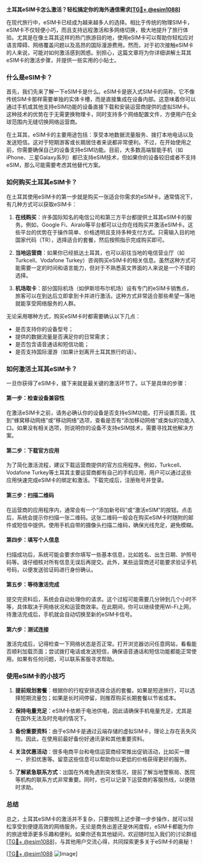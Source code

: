 **土耳其eSIM卡怎么激活？轻松搞定你的海外通信需求[[TG💪+ @esim1088](https://t.me/s/esim1088)]**

在现代旅行中，eSIM卡已经成为越来越多人的选择。相比于传统的物理SIM卡，eSIM卡不仅轻便小巧，而且支持远程激活和多网络切换，极大地提升了旅行体验。尤其是在像土耳其这样的热门旅游目的地，使用eSIM卡可以帮助你轻松应对语言障碍、网络覆盖问题以及高昂的国际漫游费用。然而，对于初次接触eSIM卡的人来说，可能对如何激活感到困惑。别担心，这篇文章将为你详细讲解土耳其eSIM卡的激活步骤，并提供一些实用的小贴士。

### 什么是eSIM卡？

首先，我们先来了解一下eSIM卡是什么。eSIM卡是嵌入式SIM卡的简称，它不像传统SIM卡那样需要单独的实体卡槽，而是直接集成在设备内部。这意味着你可以通过手机或其他支持eSIM功能的设备直接下载和安装运营商提供的虚拟SIM卡。这种技术的优势在于无需更换物理卡，同时支持多个网络配置文件，方便用户在全球范围内无缝切换网络运营商。

在土耳其，eSIM卡的主要用途包括：享受本地数据流量服务、拨打本地电话以及发送短信。这对于短期游客或长期居住者来说都非常便利。不过，在开始使用之前，你需要确保自己的设备支持eSIM功能。目前，大多数高端智能手机（如iPhone、三星Galaxy系列）都已支持eSIM技术，但如果你的设备较旧或者不支持eSIM，那么可能需要考虑其他替代方案。

### 如何购买土耳其eSIM卡？

在土耳其使用eSIM卡的第一步就是购买一张适合你需求的eSIM卡。通常情况下，有几种方式可以获取eSIM卡：

1. **在线购买**：许多国际知名的电信公司和第三方平台都提供土耳其eSIM卡的服务。例如，Google Fi、Airalo等平台都可以让你在线购买并激活eSIM卡。这些平台的优势在于操作简单、价格透明且支持多种支付方式。只需输入目的地国家代码（TR），选择适合的套餐，然后按照指示完成购买即可。

2. **当地运营商**：如果你已经抵达土耳其，也可以前往当地的电信营业厅（如Turkcell、Vodafone Turkey）咨询购买eSIM卡的相关信息。虽然这种方式可能需要一定的时间和语言能力，但对于不熟悉英文界面的人来说是一个不错的选择。

3. **机场取卡**：部分国际机场（如伊斯坦布尔机场）设有专门的eSIM卡销售点，旅客可以在到达后立即拿到卡并进行激活。这种方式非常适合那些希望一落地就能享受网络服务的人群。

无论采用哪种方式，购买eSIM卡时都需要确认以下几点：
- 是否支持你的设备型号；
- 提供的数据流量是否满足你的日常需求；
- 是否包含语音通话和短信功能；
- 是否支持国际漫游（如果计划离开土耳其旅行的话）。

### 如何激活土耳其eSIM卡？

一旦你获得了eSIM卡，接下来就是最关键的激活环节了。以下是具体的步骤：

#### 第一步：检查设备兼容性

在激活eSIM卡之前，请务必确认你的设备是否支持eSIM功能。打开设置页面，找到“蜂窝移动网络”或“移动网络”选项，查看是否有“添加移动网络”或类似的功能入口。如果没有相关选项，则说明你的设备不支持eSIM技术，需要寻找其他解决方案。

#### 第二步：下载官方应用

为了简化激活流程，建议下载运营商提供的官方应用程序。例如，Turkcell、Vodafone Turkey等土耳其主要运营商都有自己的手机应用，用户可以通过这些应用快速完成eSIM卡的绑定和激活。下载完成后，注册账号并登录。

#### 第三步：扫描二维码

在运营商的应用程序内，通常会有一个“添加新号码”或“激活eSIM”的按钮。点击后，系统会提示你扫描一张二维码。这张二维码一般会在购买eSIM卡时随附的邮件或短信中提供。使用手机自带的摄像头扫描二维码，确保光线充足，避免模糊。

#### 第四步：填写个人信息

扫描成功后，系统可能会要求你填写一些基本信息，比如姓名、出生日期、护照号码等。请仔细核对所有信息无误后再提交。此外，某些运营商还可能要求验证手机号码，以便发送验证码进行身份确认。

#### 第五步：等待激活完成

提交完资料后，系统会自动处理你的请求。这个过程可能需要几分钟到几个小时不等，具体取决于网络状况和运营商效率。在此期间，你可以继续使用Wi-Fi上网，待激活完成后，手机就会自动切换至新的eSIM卡信号。

#### 第六步：测试连接

激活完成后，记得检查一下网络状态是否正常。打开浏览器访问任意网站，看看能否顺利加载页面；尝试拨打电话或发送短信，确保语音通话和短信功能都能正常使用。如果有任何问题，可以联系客服寻求帮助。

### 使用eSIM卡的小技巧

1. **提前规划套餐**：根据你的行程安排选择合适的套餐。如果是短途旅行，可以选择短期流量包；如果是长时间停留，则推荐购买长期套餐以节省成本。
   
2. **保持电量充足**：eSIM卡依赖于电池供电，因此请确保手机电量充足，尤其是在国外无法及时充电的情况下。

3. **备份重要资料**：由于eSIM卡是通过云端存储的虚拟SIM卡，理论上存在丢失风险。因此，在使用前最好备份好通讯录和其他重要资料。

4. **关注优惠活动**：很多电商平台和电信运营商经常推出促销活动，比如买一赠一、折扣优惠等。留意这些信息可以帮助你以更低的价格获得更好的服务。

5. **了解紧急联系方式**：出国在外难免遇到突发情况，提前了解当地警察局、医院等机构的联系方式非常重要。同时，也可以记录下运营商的客服热线，以便随时求助。

### 总结

总之，土耳其eSIM卡的激活并不复杂，只要按照上述步骤一步步操作，就可以轻松享受到便捷高效的网络服务。无论是商务出差还是休闲度假，eSIM卡都能为你的旅途增添更多乐趣和便利。如果你还有其他疑问，欢迎随时加入我们的讨论群组[[TG💪+ @esim1088](https://t.me/s/esim1088)]，与其他用户交流心得，共同探索更多关于eSIM卡的奥秘！

[[TG💪+ @esim1088](https://t.me/s/esim1088) ![Image](https://i.postimg.cc/4NQfJmqS/Snipaste-2025-05-13-00-14-12.png)]